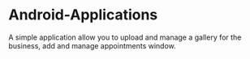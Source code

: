# Android-Applications
A simple application allow you to upload and manage a gallery for the business, add and manage appointments window.  
